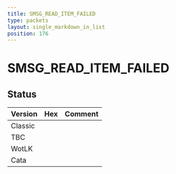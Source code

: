 ```yaml
---
title: SMSG_READ_ITEM_FAILED
type: packets
layout: single_markdown_in_list
position: 176
---
```


# SMSG_READ_ITEM_FAILED

## Status

Version | Hex | Comment
---------- | ---------- | ---------- 
Classic |  |  
TBC |  |  
WotLK |  |  
Cata |  |  
